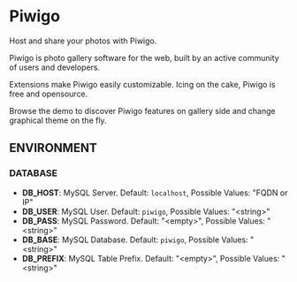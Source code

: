 # Piwigo

Host and share your photos with Piwigo.

Piwigo is photo gallery software for the web, built by an active community of users and developers.

Extensions make Piwigo easily customizable. Icing on the cake, Piwigo is free and opensource.

Browse the demo to discover Piwigo features on gallery side and change graphical theme on the fly.

## ENVIRONMENT

### DATABASE

* **DB\_HOST**:
  MySQL Server.
  Default: ``localhost``,
  Possible Values: "FQDN or IP"
* **DB\_USER**:
  MySQL User.
  Default: ``piwigo``,
  Possible Values: "&lt;string&gt;"
* **DB\_PASS**:
  MySQL Password.
  Default: "&lt;empty&gt;",
  Possible Values: "&lt;string&gt;"
* **DB\_BASE**:
  MySQL Database.
  Default: ``piwigo``,
  Possible Values: "&lt;string&gt;"
* **DB\_PREFIX**:
  MySQL Table Prefix.
  Default: "&lt;empty&gt;",
  Possible Values: "&lt;string&gt;"
